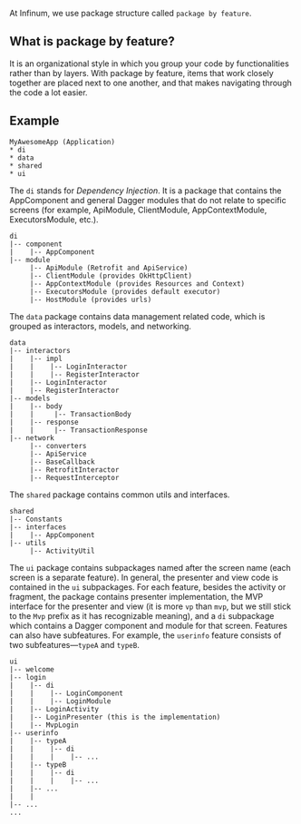 At Infinum, we use package structure called `package by feature`.

## What is package by feature?
It is an organizational style in which you group your code by functionalities rather than by layers. With package by feature, items that work closely together are placed next to one another, and that makes navigating through the code a lot easier.

## Example  

```
MyAwesomeApp (Application)
* di
* data
* shared
* ui
```

The `di` stands for *Dependency Injection*. It is a package that contains the AppComponent and general Dagger modules that do not relate to specific screens (for example, ApiModule, ClientModule, AppContextModule, ExecutorsModule, etc.).

```
di
|-- component
|    |-- AppComponent
|-- module
     |-- ApiModule (Retrofit and ApiService)
     |-- ClientModule (provides OkHttpClient)
     |-- AppContextModule (provides Resources and Context)
     |-- ExecutorsModule (provides default executor)
     |-- HostModule (provides urls)

```

The `data` package contains data management related code, which is grouped as interactors, models, and networking.

```
data
|-- interactors
|    |-- impl
|    |    |-- LoginInteractor
|    |    |-- RegisterInteractor
|    |-- LoginInteractor
|    |-- RegisterInteractor
|-- models
|    |-- body
|    |     |-- TransactionBody
|    |-- response
|    |     |-- TransactionResponse
|-- network
     |-- converters
     |-- ApiService
     |-- BaseCallback
     |-- RetrofitInteractor
     |-- RequestInterceptor
```

The `shared` package contains common utils and interfaces.

```
shared
|-- Constants
|-- interfaces
|    |-- AppComponent
|-- utils
     |-- ActivityUtil
```

The `ui` package contains subpackages named after the screen name (each screen is a separate feature). In general, the presenter and view code is contained in the `ui` subpackages. For each feature, besides the activity or fragment, the package contains presenter implementation, the MVP interface for the presenter and view (it is more `vp` than `mvp`, but we still stick to the `Mvp` prefix as it has recognizable meaning), and a `di` subpackage which contains a Dagger component and module for that screen. Features can also have subfeatures. For example, the `userinfo` feature consists of two subfeatures—`typeA` and `typeB`.

```
ui
|-- welcome
|-- login
|    |-- di
|    |    |-- LoginComponent
|    |    |-- LoginModule
|    |-- LoginActivity
|    |-- LoginPresenter (this is the implementation)
|    |-- MvpLogin
|-- userinfo
|    |-- typeA
|    |    |-- di
|    |    |    |-- ...
|    |-- typeB
|    |    |-- di
|    |    |    |-- ...
|    |-- ...
|    |  
|-- ...
...
```

